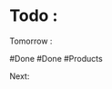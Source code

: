 # Todo :
Tomorrow : 
<!-- Error Handling --> #Done 
<!-- MERN AUTH COMPLETE  -->  #Done
<!-- Models  -->  #Products

Next: 
<!-- Protected Routes -->
<!-- Advnace Filtering -->
<!-- Cart / Category  / Brand -->




